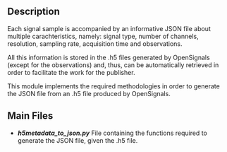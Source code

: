 ## Description
Each signal sample is accompanied by an informative JSON file about multiple carachteristics, namely: signal type, number of channels, resolution, sampling rate, acquisition time and observations.

All this information is stored in the .h5 files generated by OpenSignals (except for the observations) and, thus, can be automatically retrieved in order to facilitate the work for the publisher. 

This module implements the required methodologies in order to generate the JSON file from an .h5 file produced by OpenSignals.

## Main Files
+ ***h5metadata_to_json.py*** File containing the functions required to generate the JSON file, given the .h5 file.